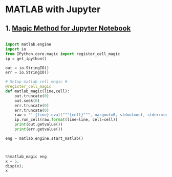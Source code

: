 # MATLAB with Jupyter 


## 1. [Magic Method for Jupyter Notebook](https://sehyoun.com/blog/20180904_using-matlab-with-jupyter-notebook.html)

```python 

import matlab.engine
import io
from IPython.core.magic import register_cell_magic
ip = get_ipython()

out = io.StringIO()
err = io.StringIO()

# Setup matlab cell magic #
@register_cell_magic
def matlab_magic(line,cell):
    out.truncate(0)
    out.seek(0)
    err.truncate(0)
    err.truncate(0)
    raw = '''{line}.eval("""{cell}""", nargout=0, stdout=out, stderr=err)'''
    ip.run_cell(raw.format(line=line, cell=cell))
    print(out.getvalue())
    print(err.getvalue())

```

```python 
eng = matlab.engine.start_matlab()



%%matlab_magic eng
x = 5;
disp(x);
x

```